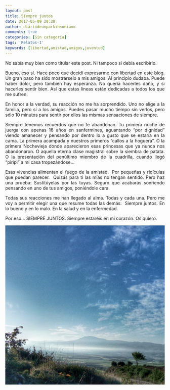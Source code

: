 ```yaml
---
layout: post
title: Siempre juntos
date: 2017-05-09 20:20
author: diariodeunparkinsoniano
comments: true
categories: [Sin categoría]
tags: 'Relatos-I'
keywords: [libertad,amistad,amigos,juventud]
---
```

<p style="text-align:justify;">No sabía muy bien como titular este post. Ni tampoco si debía escribirlo.</p>
<p style="text-align:justify;">Bueno, eso sí. Hace poco que decidí expresarme con libertad en este blog. Un gran paso ha sido mostrárselo a mis amigos. Al principio dudaba. Puede haber dolor, pero también hay esperanza. No quería hacerles daño, y si hacerles sentir bien. Así que estas líneas están dedicadas a todos los que me sufren.</p>
<p style="text-align:justify;">En honor a la verdad, su reacción no me ha sorprendido. Uno no elige a la familia, pero sí a los amigos. Puedes pasar mucho tiempo sin verlos, pero sólo 10 minutos para sentir por ellos las mismas sensaciones de siempre.</p>
<p style="text-align:justify;">Siempre tenemos recuerdos que no te abandonan. Tu primera noche de juerga con apenas 16 años en sanfermines, aguantando “por dignidad” viendo amanecer y pensando por dentro lo a gusto que se estaría en la cama. La primera acampada y nuestros primeros “callos a la hoguera”. O la primera Nochevieja donde aparecieron esas princesas que ya nunca nos abandonaron. O aquella eterna clase magistral sobre la siembra de patata. O la presentación del penúltimo miembro de la cuadrilla, cuando llegó “piripi” a mi casa tropezándose…</p>
<p style="text-align:justify;">Esas vivencias alimentan el fuego de la amistad.  Por pequeñas y ridículas que puedan parecer.  Quizás para ti las mías no tengan sentido. Pero haz una prueba: Sustitúyelas por las tuyas. Seguro que acabarás sonriendo pensando en uno de tus amigos, poniéndole cara.</p>
<p style="text-align:justify;">Todas sus reacciones me han llegado al alma. Todas y cada una. Pero me voy a permitir elegir una que resume todas las demás:  Siempre juntos. En lo bueno y en lo malo. En la salud y en la enfermedad.</p>
<p style="text-align:justify;">Por eso… SIEMPRE JUNTOS. Siempre estaréis en mi corazón. Os quiero.</p>
<img class="img-fluid"  src="/assets/images/2017/05/img_20170417_084220_5351015.jpg" alt="Siempre juntos" />
